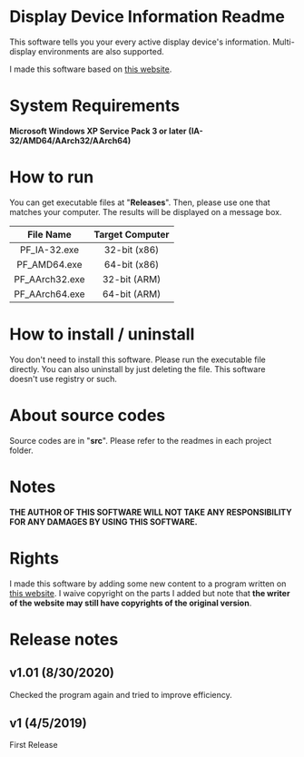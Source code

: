 # Display Device Information Readme
This software tells you your every active display device's information. Multi-display environments are also supported.

I made this software based on [this website](http://jag5.dreamlog.jp/archives/7949249.html).

# System Requirements
**Microsoft Windows XP Service Pack 3 or later (IA-32/AMD64/AArch32/AArch64)**

# How to run
You can get executable files at "**Releases**". Then, please use one that matches your computer. The results will be displayed on a message box.

|         File Name          | Target Computer |
|:--------------------------:|:---------------:|
|       PF_IA-32.exe         |  32-bit (x86)   |
|       PF_AMD64.exe         |  64-bit (x86)   |
|      PF_AArch32.exe        |  32-bit (ARM)   |
|      PF_AArch64.exe        |  64-bit (ARM)   |

# How to install / uninstall
You don't need to install this software. Please run the executable file directly. You can also uninstall by just deleting the file. This software doesn't use registry or such.

# About source codes
Source codes are in "**src**". Please refer to the readmes in each project folder.

# Notes
**THE AUTHOR OF THIS SOFTWARE WILL NOT TAKE ANY RESPONSIBILITY FOR ANY DAMAGES BY USING THIS SOFTWARE.**

# Rights
I made this software by adding some new content to a program written on [this website](http://jag5.dreamlog.jp/archives/7949249.html).
I waive copyright on the parts I added but note that **the writer of the website may still have copyrights of the original version**.

# Release notes
## v1.01 (8/30/2020)
Checked the program again and tried to improve efficiency.

## v1 (4/5/2019)
First Release